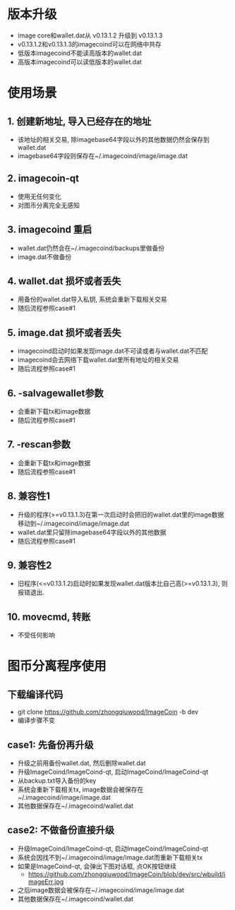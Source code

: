 # 版本升级
* image core和wallet.dat从 v0.13.1.2 升级到 v0.13.1.3
* v0.13.1.2和v0.13.1.3的imagecoind可以在网络中共存
* 低版本imagecoind不能读高版本的wallet.dat
* 高版本imagecoind可以读低版本的wallet.dat

# 使用场景
## 1. 创建新地址, 导入已经存在的地址
* 该地址的相关交易, 除imagebase64字段以外的其他数据仍然会保存到wallet.dat
* imagebase64字段则保存在~/.imagecoind/image/image.dat

## 2. imagecoin-qt
* 使用无任何变化
* 对图币分离完全无感知

## 3. imagecoind 重启
* wallet.dat仍然会在~/.imagecoind/backups里做备份
* image.dat不做备份

## 4. wallet.dat 损坏或者丢失
* 用备份的wallet.dat导入私钥, 系统会重新下载相关交易
* 随后流程参照case#1

## 5. image.dat 损坏或者丢失
* imagecoind启动时如果发现image.dat不可读或者与wallet.dat不匹配
* imagecoind会去网络下载wallet.dat里所有地址的相关交易
* 随后流程参照case#1

## 6. -salvagewallet参数
* 会重新下载tx和image数据
* 随后流程参照case#1

## 7. -rescan参数
* 会重新下载tx和image数据
* 随后流程参照case#1

## 8. 兼容性1
* 升级的程序(>=v0.13.1.3)在第一次启动时会把旧的wallet.dat里的image数据移动到~/.imagecoind/image/image.dat
* wallet.dat里只留除imagebase64字段以外的其他数据
* 随后流程参照case#1

## 9. 兼容性2
* 旧程序(<=v0.13.1.2)启动时如果发现wallet.dat版本比自己高(>=v0.13.1.3), 则报错退出.

## 10. movecmd, 转账
* 不受任何影响

# 图币分离程序使用
## 下载编译代码
* git clone https://github.com/zhongqiuwood/ImageCoin -b dev
* 编译步骤不变

## case1: 先备份再升级
* 升级之前用<ImageCoin-cli dumpwallet backup.txt>备份wallet.dat, 然后删除wallet.dat
* 升级ImageCoind/ImageCoind-qt, 启动ImageCoind/ImageCoind-qt
* 从backup.txt导入备份的key
* 系统会重新下载相关tx, image数据会被保存在~/.imagecoind/image/image.dat
* 其他数据保存在~/.imagecoind/wallet.dat

## case2: 不做备份直接升级
* 升级ImageCoind/ImageCoind-qt, 启动ImageCoind/ImageCoind-qt
* 系统会因找不到~/.imagecoind/image/image.dat而重新下载相关tx
* 如果是ImageCoind-qt, 会弹出下图对话框, 点OK按钮继续
    * https://github.com/zhongqiuwood/ImageCoin/blob/dev/src/wbuild/imageErr.jpg
* 之后image数据会被保存在~/.imagecoind/image/image.dat
* 其他数据保存在~/.imagecoind/wallet.dat


